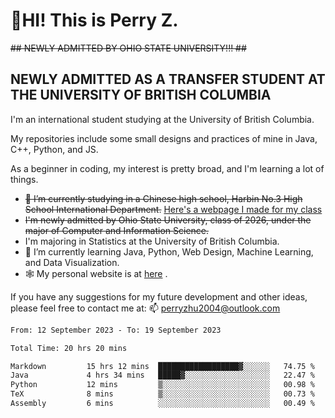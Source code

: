 # 🌄HI! This is Perry Z. <br> #
<s>## NEWLY ADMITTED BY OHIO STATE UNIVERSITY!!! ##</s>
## NEWLY ADMITTED AS A TRANSFER STUDENT AT THE UNIVERSITY OF BRITISH COLUMBIA ##
I'm an international student studying at the University of British Columbia. <br>

My repositories include some small designs and practices of mine in Java, C++, Python, and JS. <br>

As a beginner in coding, my interest is pretty broad, and I'm learning a lot of things. <br>
- <s>🔭 I’m currently studying in a Chinese high school, Harbin No.3 High School International Department.</s> [Here's a webpage I made for my class](https://perry2004.github.io/weirdos/)
- <s> I'm newly admitted by Ohio State University, class of 2026, under the major of Computer and Information Science. </s>
- I'm majoring in Statistics at the University of British Columbia. 
- 🌱 I’m currently learning Java, Python, Web Design, Machine Learning, and Data Visualization. 
- 🕸️ My personal website is at <a href="https://zhu-yp.cn">here</a> .  

If you have any suggestions for my future development and other ideas, please feel free to contact me at: 📫 [perryzhu2004@outlook.com](mailto:perryzhu2004@outlook.com)

<!--START_SECTION:waka-->

```txt
From: 12 September 2023 - To: 19 September 2023

Total Time: 20 hrs 20 mins

Markdown         15 hrs 12 mins  ██████████████████▓░░░░░░   74.75 %
Java             4 hrs 34 mins   █████▓░░░░░░░░░░░░░░░░░░░   22.47 %
Python           12 mins         ▒░░░░░░░░░░░░░░░░░░░░░░░░   00.98 %
TeX              8 mins          ▒░░░░░░░░░░░░░░░░░░░░░░░░   00.73 %
Assembly         6 mins          ░░░░░░░░░░░░░░░░░░░░░░░░░   00.49 %
```

<!--END_SECTION:waka-->
